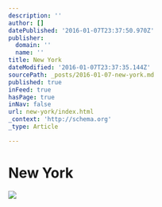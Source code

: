 ```yaml
---
description: ''
author: []
datePublished: '2016-01-07T23:37:50.970Z'
publisher:
  domain: ''
  name: ''
title: New York
dateModified: '2016-01-07T23:37:35.144Z'
sourcePath: _posts/2016-01-07-new-york.md
published: true
inFeed: true
hasPage: true
inNav: false
url: new-york/index.html
_context: 'http://schema.org'
_type: Article

---
```

# New York
![](https://the-grid-user-content.s3-us-west-2.amazonaws.com/07281296-fcba-4942-9862-83de70fdcb3a.png)